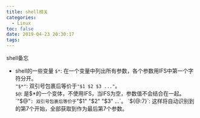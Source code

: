 ```yaml
---
title: shell相关
categories:
  - Linux
toc: false
date: 2019-04-23 20:30:17
tags:
---
```

shell备忘
<!-- more -->

* shell的一些变量
`$*`: 在一个变量中列出所有参数，各个参数用IFS中第一个字符分开。  
`"$*"`: 双引号包裹后等价于`"$1 $2 $3 ..."`。  
`$@`: 是$*的一个变体，不使用IFS，当IFS为空，参数值不会结合在一起。  
`"$@"`: 双引号包裹后等价于`"$1" "$2" "$3" ...`。  
`${@:7}`: 这样将自动识别到的第7个开始，全部获取到作为最后第7个参数。  
